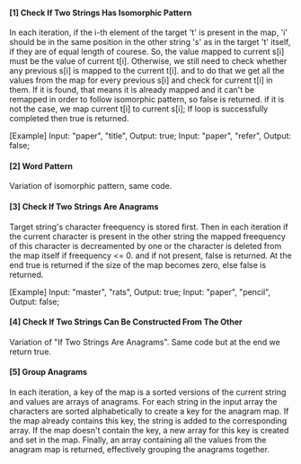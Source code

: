 #### [1] Check If Two Strings Has Isomorphic Pattern
In each iteration, if the i-th element of the target 't' is present in the map, 'i' should be in the same position in the other string 's' as in the target 't' itself, if they are of equal length of courese. 
So, the value mapped to current s[i] must be the value of current t[i].
Otherwise, we still need to check whether any previous s[i] is mapped to the current t[i].
and to do that we get all the values from the map for every previous s[i] and check for current t[i] in them.
If it is found, that means it is already mapped and it can't be remapped in order to follow isomorphic pattern, so false is returned.
if it is not the case, we map current t[i] to current s[i];
If loop is successfully completed then true is returned.

[Example]
Input: "paper", "title", Output: true;
Input: "paper", "refer", Output: false;

#### [2] Word Pattern
Variation of isomorphic pattern, same code.

#### [3] Check If Two Strings Are Anagrams
Target string's character freequency is stored first.
Then in each iteration if the current character is present in the other string
the mapped freequency of this character is decreamented by one or the character is deleted from the map itself if freequency <= 0.
and if not present, false is returned. 
At the end true is returned if the size of the map becomes zero, else false is returned.

[Example]
Input: "master", "rats", Output: true;
Input: "paper", "pencil", Output: false;

#### [4] Check If Two Strings Can Be Constructed From The Other
Variation of "If Two Strings Are Anagrams".
Same code but at the end we return true.

#### [5] Group Anagrams
In each iteration, a key of the map is a sorted versions of the current string and values are arrays of anagrams.
For each string in the input array
the characters are sorted alphabetically to create a key for the anagram map.
If the map already contains this key, the string is added to the corresponding array.
If the map doesn't contain the key, a new array for this key is created and set in the map.
Finally, an array containing all the values from the anagram map is returned, effectively grouping the anagrams together.



